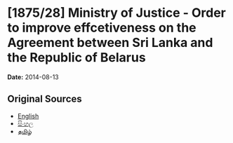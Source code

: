 # [1875/28] Ministry of Justice - Order to improve effcetiveness on the Agreement between Sri Lanka and the Republic of Belarus

**Date:** 2014-08-13

## Original Sources

- [English](https://documents.gov.lk/view/extra-gazettes/2014/8/1875-28_E.pdf)
- [සිංහල](https://documents.gov.lk/view/extra-gazettes/2014/8/1875-28_S.pdf)
- [தமிழ்](https://documents.gov.lk/view/extra-gazettes/2014/8/1875-28_T.pdf)
